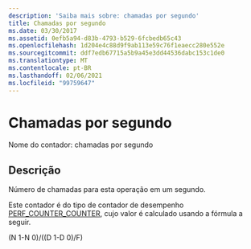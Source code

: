 ```yaml
---
description: 'Saiba mais sobre: chamadas por segundo'
title: Chamadas por segundo
ms.date: 03/30/2017
ms.assetid: 0efb5a94-d83b-4793-b529-6fcbedb65c43
ms.openlocfilehash: 1d204e4c88d9f9ab113e59c76f1eaecc280e552e
ms.sourcegitcommit: ddf7edb67715a5b9a45e3dd44536dabc153c1de0
ms.translationtype: MT
ms.contentlocale: pt-BR
ms.lasthandoff: 02/06/2021
ms.locfileid: "99759647"
---
```

# <a name="calls-per-second"></a>Chamadas por segundo

Nome do contador: chamadas por segundo  
  
## <a name="description"></a>Descrição  

 Número de chamadas para esta operação em um segundo.  
  
 Este contador é do tipo de contador de desempenho [PERF_COUNTER_COUNTER](/previous-versions/windows/it-pro/windows-server-2003/cc740048(v=ws.10)), cujo valor é calculado usando a fórmula a seguir.  
  
 (N 1-N 0)/((D 1-D 0)/F)
